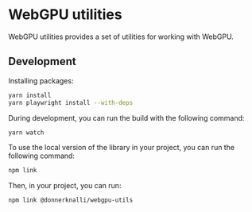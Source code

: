 # WebGPU utilities

WebGPU utilities provides a set of utilities for working with WebGPU.

## Development

Installing packages:

```sh
yarn install
yarn playwright install --with-deps
```

During development, you can run the build with the following command:

```sh
yarn watch
```

To use the local version of the library in your project, you can run the following command:

```sh
npm link
```

Then, in your project, you can run:

```sh
npm link @donnerknalli/webgpu-utils
```
